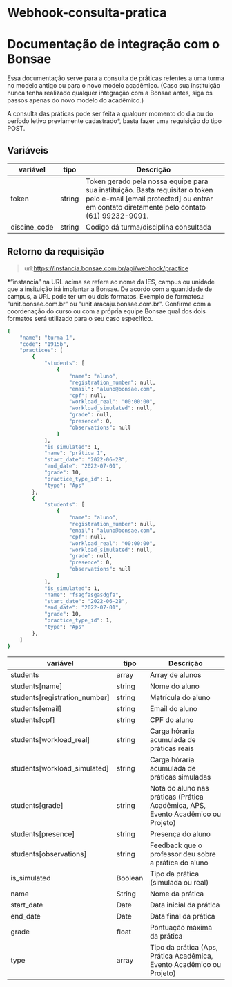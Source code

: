 # Webhook-consulta-pratica
# Documentação de integração com o Bonsae
Essa documentação serve para a consulta de práticas refentes a uma turma no modelo antigo ou para o novo modelo acadêmico. (Caso sua instituição nunca tenha realizado qualquer integração com a Bonsae antes, siga os passos apenas do novo modelo do acadêmico.)

A consulta das práticas pode ser feita a qualquer momento do dia ou do período letivo previamente cadastrado*, basta fazer uma requisição do tipo POST.

## Variáveis

| variável | tipo | Descrição |
| ------ | ------ |------ |
| token | string | Token gerado pela nossa equipe para sua instituição. Basta requisitar o token pelo e-mail [email protected] ou entrar em contato diretamente pelo contato (61) 99232-9091. |
| discine_code | string | Codigo dá turma/disciplina consultada |

## Retorno da requisição 

> url:https://instancia.bonsae.com.br/api/webhook/practice

*“instancia” na URL acima se refere ao nome da IES, campus ou unidade que a insituição irá implantar a Bonsae. De acordo com a quantidade de campus, a URL pode ter um ou dois formatos. Exemplo de formatos.: "unit.bonsae.com.br" ou "unit.aracaju.bonsae.com.br". Confirme com a coordenação do curso ou com a própria equipe Bonsae qual dos dois formatos será utilizado para o seu caso específico.

```sh
{
	"name": "turma 1",
	"code": "1915b",
	"practices": [
		{
			"students": [
				{
					"name": "aluno",
					"registration_number": null,
					"email": "aluno@bonsae.com",
					"cpf": null,
					"workload_real": "00:00:00",
					"workload_simulated": null,
					"grade": null,
					"presence": 0,
					"observations": null
				}
			],
			"is_simulated": 1,
			"name": "prática 1",
			"start_date": "2022-06-28",
			"end_date": "2022-07-01",
			"grade": 10,
			"practice_type_id": 1,
			"type": "Aps"
		},
		{
			"students": [
				{
					"name": "aluno",
					"registration_number": null,
					"email": "aluno@bonsae.com",
					"cpf": null,
					"workload_real": "00:00:00",
					"workload_simulated": null,
					"grade": null,
					"presence": 0,
					"observations": null
				}
			],
			"is_simulated": 1,
			"name": "fsagfasgasdgfa",
			"start_date": "2022-06-28",
			"end_date": "2022-07-01",
			"grade": 10,
			"practice_type_id": 1,
			"type": "Aps"
		},
	]
}
```

| variável | tipo | Descrição |
| ------ | ------ |------ |
| students | array | Array de alunos |
| students[name] | string | Nome do aluno |
| students[registration_number] | string | Matrícula do aluno |
| students[email] | string | Email do aluno |
| students[cpf] | string | CPF do aluno |
| students[workload_real] | string | Carga hóraria acumulada de práticas reais |
| students[workload_simulated] | string | Carga hóraria acumulada de práticas simuladas |
| students[grade] | string | Nota do aluno nas práticas (Prática Acadêmica, APS, Evento Acadêmico ou Projeto) |
| students[presence] | string | Presença do aluno |
| students[observations] | string | Feedback que o professor deu sobre a prática do aluno |
| is_simulated | Boolean | Tipo da prática (simulada ou real) |
| name | String | Nome da prática |
| start_date | Date | Data inicial da prática |
| end_date | Date | Data final da prática |
| grade | float | Pontuação máxima da prática |
| type | array | Tipo da prática (Aps, Prática Acadêmica, Evento Acadêmico ou Projeto) |

